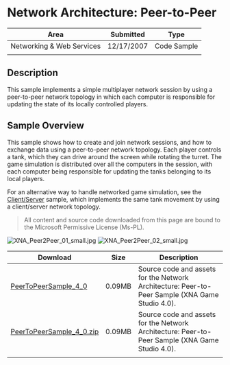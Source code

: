 # Network Architecture: Peer-to-Peer

|Area|Submitted|Type|
|-|-|-|
Networking & Web Services|12/17/2007|Code Sample
||||

## Description

This sample implements a simple multiplayer network session by using a peer-to-peer network topology in which each computer is responsible for updating the state of its locally controlled players.

## Sample Overview

This sample shows how to create and join network sessions, and how to exchange data using a peer-to-peer network topology. Each player controls a tank, which they can drive around the screen while rotating the turret. The game simulation is distributed over all the computers in the session, with each computer being responsible for updating the tanks belonging to its local players.

For an alternative way to handle networked game simulation, see the [Client/Server](https://github.com/simondarksidej/XNAGameStudio/wiki/Network_Architecture_Client-Server) sample, which implements the same tank movement by using a client/server network topology.

> All content and source code downloaded from this page are bound to the Microsoft Permissive License (Ms-PL).

![XNA_Peer2Peer_01_small.jpg](https://github.com/simondarksidej/XNAGameStudio/blob/master/Images/XNA_Peer2Peer_01_small.jpg?raw=true)
![XNA_Peer2Peer_02_small.jpg](https://github.com/simondarksidej/XNAGameStudio/blob/master/Images/XNA_Peer2Peer_02_small.jpg?raw=true)

Download | Size | Description
---|---|---|
[PeerToPeerSample_4_0](https://github.com/simondarksidej/XNAGameStudio/tree/master/Samples/PeerToPeerSample_4_0) | 0.09MB | Source code and assets for the Network Architecture: Peer-to-Peer Sample (XNA Game Studio 4.0).
[PeerToPeerSample_4_0.zip](https://github.com/simondarksidej/XNAGameStudioZips/raw/zips/PeerToPeerSample_4_0.zip) | 0.09MB | Source code and assets for the Network Architecture: Peer-to-Peer Sample (XNA Game Studio 4.0).
||||
